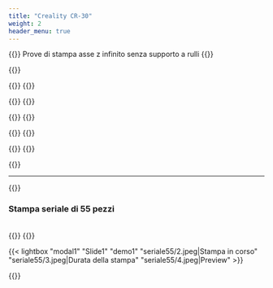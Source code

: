 ```yaml
---
title: "Creality CR-30"
weight: 2
header_menu: true
---
```


{{<imgCard imgName="cr30/1.jpeg">}}
Prove di stampa asse z infinito senza supporto a rulli
{{</imgCard>}}


{{<rawhtml>}}


<div class="rowImage"> 

{{<galleryCard imgName="cr30/3.jpeg">}}
{{</galleryCard>}}

{{<galleryCard imgName="cr30/4.jpeg">}}
{{</galleryCard>}}


{{<galleryCard imgName="cr30/5.jpeg">}}
{{</galleryCard>}}

{{<galleryCard imgName="cr30/2.jpeg">}}
{{</galleryCard>}}

{{<galleryCard imgName="cr30/6.jpeg">}}
{{</galleryCard>}}
</div>

{{</rawhtml>}}

---

{{<rawhtml>}}
<h3>Stampa seriale di 55 pezzi</h3>
<br>
{{<imgCard imgName="seriale55/1.jpeg">}}
{{</imgCard>}}

{{< lightbox "modal1" "Slide1" "demo1"
    "seriale55/2.jpeg|Stampa in corso" 
    "seriale55/3.jpeg|Durata della stampa" 
    "seriale55/4.jpeg|Preview"
    >}}

{{</rawhtml>}}